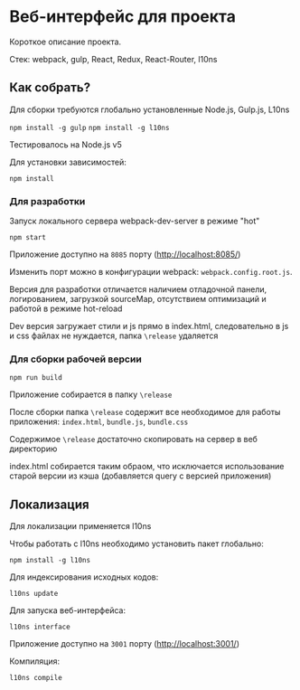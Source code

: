# Веб-интерфейс для проекта

Короткое описание проекта.

Стек: webpack, gulp, React, Redux, React-Router, l10ns

## Как собрать?

Для сборки требуются глобально установленные Node.js, Gulp.js, L10ns

`npm install -g gulp`
`npm install -g l10ns`

Тестировалось на Node.js v5

Для установки зависимостей:

`npm install`

### Для разработки

Запуск локального сервера webpack-dev-server в режиме "hot"

`npm start`

Приложение доступно на `8085` порту ([http://localhost:8085/](http://localhost:8085/))

Изменить порт можно в конфигурации webpack: `webpack.config.root.js`.

Версия для разработки отличается наличием отладочной панели, логированием, загрузкой sourceMap, отсутствием оптимизаций и работой в режиме hot-reload

Dev версия загружает стили и js прямо в index.html, следовательно в js и css файлах не нуждается, папка `\release` удаляется

### Для сборки рабочей версии
`npm run build`

Приложение собирается в папку `\release`

После сборки папка `\release` содержит все необходимое для работы приложения: `index.html`, `bundle.js`, `bundle.css`

Содержимое `\release` достаточно скопировать на сервер в веб директорию

index.html собирается таким обраом, что исключается использование старой версии из кэша (добавляется query с версией приложения)

## Локализация

Для локализации применяется l10ns

Чтобы работать с l10ns необходимо установить пакет глобально:

`npm install -g l10ns`

Для индексирования исходных кодов:

`l10ns update`

Для запуска веб-интерфейса:

`l10ns interface`

Приложение доступно на `3001` порту ([http://localhost:3001/](http://localhost:3001/))

Компиляция:

`l10ns compile`